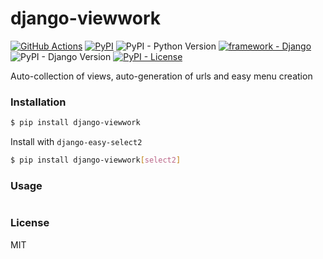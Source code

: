 # django-viewwork

[![GitHub Actions](https://github.com/pikhovkin/django-viewwork/workflows/build/badge.svg)](https://github.com/pikhovkin/django-viewwork/actions)
[![PyPI](https://img.shields.io/pypi/v/django-viewwork.svg)](https://pypi.org/project/django-viewwork/)
![PyPI - Python Version](https://img.shields.io/pypi/pyversions/django-viewwork.svg)
[![framework - Django](https://img.shields.io/badge/framework-Django-0C3C26.svg)](https://www.djangoproject.com/)
![PyPI - Django Version](https://img.shields.io/pypi/djversions/django-viewwork.svg)
[![PyPI - License](https://img.shields.io/pypi/l/django-viewwork)](./LICENSE)

Auto-collection of views, auto-generation of urls and easy menu creation

### Installation

```bash
$ pip install django-viewwork
```

Install with `django-easy-select2`
```bash
$ pip install django-viewwork[select2]
```

### Usage

```python

```

### License

MIT
